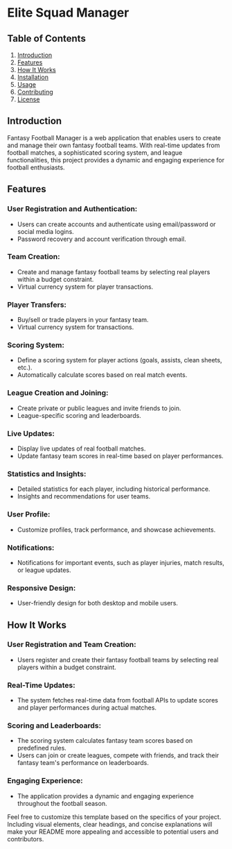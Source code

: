 # Elite Squad Manager

## Table of Contents
1. [Introduction](#introduction)
2. [Features](#features)
3. [How It Works](#how-it-works)
4. [Installation](#installation)
5. [Usage](#usage)
6. [Contributing](#contributing)
7. [License](#license)

## Introduction
Fantasy Football Manager is a web application that enables users to create and manage their own fantasy football teams. With real-time updates from football matches, a sophisticated scoring system, and league functionalities, this project provides a dynamic and engaging experience for football enthusiasts.


## Features
### User Registration and Authentication:
- Users can create accounts and authenticate using email/password or social media logins.
- Password recovery and account verification through email.

### Team Creation:
- Create and manage fantasy football teams by selecting real players within a budget constraint.
- Virtual currency system for player transactions.

### Player Transfers:
- Buy/sell or trade players in your fantasy team.
- Virtual currency system for transactions.

### Scoring System:
- Define a scoring system for player actions (goals, assists, clean sheets, etc.).
- Automatically calculate scores based on real match events.

### League Creation and Joining:
- Create private or public leagues and invite friends to join.
- League-specific scoring and leaderboards.

### Live Updates:
- Display live updates of real football matches.
- Update fantasy team scores in real-time based on player performances.

### Statistics and Insights:
- Detailed statistics for each player, including historical performance.
- Insights and recommendations for user teams.

### User Profile:
- Customize profiles, track performance, and showcase achievements.

### Notifications:
- Notifications for important events, such as player injuries, match results, or league updates.

### Responsive Design:
- User-friendly design for both desktop and mobile users.


## How It Works
### User Registration and Team Creation:
- Users register and create their fantasy football teams by selecting real players within a budget constraint.

### Real-Time Updates:
- The system fetches real-time data from football APIs to update scores and player performances during actual matches.

### Scoring and Leaderboards:
- The scoring system calculates fantasy team scores based on predefined rules.
- Users can join or create leagues, compete with friends, and track their fantasy team's performance on leaderboards.

### Engaging Experience:
- The application provides a dynamic and engaging experience throughout the football season.

<!---
## Installation
[Provide step-by-step instructions on how to install and set up the project. Include dependencies and configuration steps.]

## Usage
[Provide instructions on how to use the application. Include examples and screenshots if necessary.]

## Contributing
[Explain how others can contribute to your project. Include information about code style, development environment setup, and how to submit pull requests.]

## License
[Include the license information for your project. Choose an open-source license that aligns with your project goals.]

[Optional: Add badges, such as license badges, build status, or code coverage badges]
-->
Feel free to customize this template based on the specifics of your project. Including visual elements, clear headings, and concise explanations will make your README more appealing and accessible to potential users and contributors.
